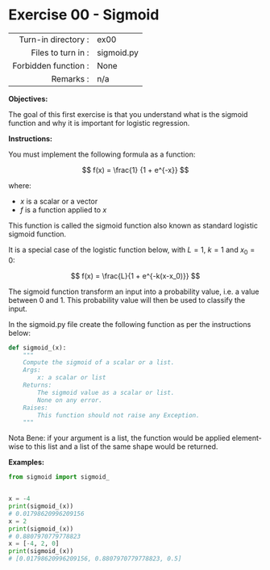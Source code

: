 # Exercise 00 - Sigmoid

|                         |                         |
| -----------------------:| ----------------------- |
|   Turn-in directory :   |  ex00                   |
|   Files to turn in :    |  sigmoid.py             |
|   Forbidden function :  |  None                   |
|   Remarks :             |  n/a                    |

**Objectives:**

The goal of this first exercise is that you understand what is the sigmoid function and why it is important for logistic regression.

**Instructions:**

You must implement the following formula as a function:  

$$
f(x) = \frac{1} {1 + e^{-x}}
$$

where:  
* $x$ is a scalar or a vector
* $f$ is a function applied to $x$

This function is called the sigmoid function also known as standard logistic sigmoid function.<br>

It is a special case of the logistic function below, with $L = 1$, $k = 1$ and $x_0 = 0$:

$$
f(x) = \frac{L}{1 + e^{-k(x-x_0)}}
$$

The sigmoid function transform an input into a probability value, i.e. a value between 0 and 1.
This probability value will then be used to classify the input.


In the sigmoid.py file create the following function as per the instructions below: 
```python
def sigmoid_(x):
    """
    Compute the sigmoid of a scalar or a list.
    Args:
        x: a scalar or list
    Returns: 
        The sigmoid value as a scalar or list.
        None on any error.
    Raises:
        This function should not raise any Exception.
    """
```

Nota Bene: if your argument is a list, the function would be applied element-wise to this list and a list of the same shape would be returned.
      
**Examples:**
```python
from sigmoid import sigmoid_


x = -4
print(sigmoid_(x))
# 0.01798620996209156
x = 2
print(sigmoid_(x))
# 0.8807970779778823
x = [-4, 2, 0]
print(sigmoid_(x))
# [0.01798620996209156, 0.8807970779778823, 0.5]
```
